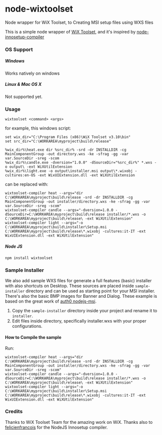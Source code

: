 # node-wixtoolset
Node wrapper for WiX Toolset, to Creating MSI setup files using WXS files

This is a simple node wrapper of [WiX Toolset](http://wixtoolset.org/), and it's inspired by [node-innosetup-compiler](https://github.com/felicienfrancois/node-innosetup-compiler)

### OS Support

##### Windows

Works natively on windows

##### Linux & Mac OS X

Not supported yet.

### Usage

```shell
wixtoolset <command> <args>
```

for example, this windows script:

```shell
set wix_dir="C:\Program Files (x86)\WiX Toolset v3.10\bin"
set src_dir="C:\WORKAREA\myproject\build\release"

%wix_dir%\heat.exe dir %src_dir% -srd -dr INSTALLDIR -cg MainComponentGroup -out directory.wxs -ke -sfrag -gg -var var.SourceDir -sreg -scom
%wix_dir%\candle.exe -dversion="1.0.0" -dSourceDir="%src_dir%" *.wxs -o output\ -ext WiXUtilExtension
%wix_dir%\light.exe -o output\installer.msi output\*.wixobj -cultures:en-US -ext WixUIExtension.dll -ext WiXUtilExtension
```

can be replaced with:

```shell
wixtoolset-compiler heat --args="dir C:\WORKAREA\myproject\build\release -srd -dr INSTALLDIR -cg MainComponentGroup -out installer/directory.wxs -ke -sfrag -gg -var var.SourceDir -sreg -scom"
wixtoolset-compiler candle --args="-dversion=1.0.0 -dSourceDir=C:\WORKAREA\myproject\build\release installer/*.wxs -o C:\WORKAREA\myproject\build\release\ -ext WiXUtilExtension"
wixtoolset-compiler light --args="-o C:\WORKAREA\myproject\build\installer\Setup.msi C:\WORKAREA\myproject\build\release\*.wixobj -cultures:it-IT -ext WixUIExtension.dll -ext WiXUtilExtension"
```


##### Node JS

```shell
npm install wixtoolset
```

### Sample Installer

We also add sample WXS files for generate a full features (basic) installer with also shortcuts on Desktop. These sources are placed inside `sample-installer` directory and can be used as starting point for your MSI installer.
There's also the basic BMP images for Banner and Dialog.
These example is based on the great work of [auth0 nodejs-msi](https://github.com/auth0/nodejs-msi).

1) Copy the `sample-installer` directory inside your project and rename it to `installer`.
2) Edit files inside directory, specifically installer.wxs with your proper configurations. 

#### How to Compile the sample

Run:

```shell
wixtoolset-compiler heat --args="dir C:\WORKAREA\myproject\build\release -srd -dr INSTALLDIR -cg MainComponentGroup -out installer/directory.wxs -ke -sfrag -gg -var var.SourceDir -sreg -scom"
wixtoolset-compiler candle --args="-dversion=1.0.0 -dSourceDir=C:\WORKAREA\myproject\build\release installer/*.wxs -o C:\WORKAREA\myproject\build\release\ -ext WiXUtilExtension"
wixtoolset-compiler light --args="-o C:\WORKAREA\myproject\build\installer\Setup.msi C:\WORKAREA\myproject\build\release\*.wixobj -cultures:it-IT -ext WixUIExtension.dll -ext WiXUtilExtension"
```

### Credits

Thanks to WiX Toolset Team for the amazing work on WiX.
Thanks also to [felicienfrancois](https://github.com/felicienfrancois/node-innosetup-compiler) for the NodeJS Innosetup compiler.
